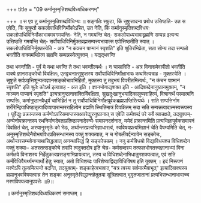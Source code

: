 +++
title = "09 कर्मानुस्मृतिशब्दविध्यधिकरणम्"

+++
॥ स एव तु कर्मानुस्मृतिशब्दविधिभ्यः ॥ सङ्गतिः स्फुटा, किं सुषुप्तादन्य प्रबोध उत्तिष्ठति- उत स एवेति, किं सुषुप्तौ सकलोपाधिविनिर्मोकोऽस्ति, उत नेति, किं कर्मानुस्मृतिशब्दविधयः सकलोपाधिविनिर्मोकाभावमवगमयन्ति- नेति, न गमयन्ति चेत्- सकलोपाध्यभावाद्व्रह्मणि सम्पन्न इत्यन्य उत्तिष्ठति गमयन्ति चेत्- सर्वोपाधिविनिर्मुक्तब्रह्मसम्पत्त्यभावात्स एवोत्तिष्ठतीति स्यात् । सकलोपाधिविनिर्मुक्तस्येति - अत्र "न कञ्चन पाप्मानं स्पृशति" इति श्रुतिरभिप्रेता, सता सोम्य तदा सम्पन्नो भवतीति वाक्यमभिप्रेत्य ब्रह्मणि सम्पन्नस्येत्युक्तम् । यद्यद्भवन्ति

तथा भवन्तीति - पूर्वं ये यथा भवन्ति ते तथा भवन्तीत्यर्थः । न चासाविति - अत्र विनाशमेवापीतो भवतीति वाक्ये ज्ञानसङ्कोचो विवक्षितः, एतद्वचनात्सुषुप्तस्य सर्वोपाधिविनिर्मोक्षाभावः कथमित्यत्राह - मुक्तस्येति । सुषुप्ते सर्वप्रवृत्तिशून्यत्वज्ञानसङ्कोचावभिहितौ, मुक्तस्य तु तदुभयं विपरीतमित्यर्थः, "न कंचन पाष्मानं स्पृशति" इति श्रुतेः कोऽर्थ इत्यत्राह - अत इति । ज्ञानभोगाद्यशक्त इति - आदिशब्देनानुष्ठानमुक्तम्, "न कञ्चन पाप्मानं स्पृशति" इत्यत्रानुष्ठानाशक्तिर्विवक्षिता, सुखदुःखानुभयादिकालुष्यराहित्यं, विश्रार्न्त्थं परमात्मनि सम्पत्तिः, कर्मानुष्ठानवैधुर्यं चाभिहितं न तु सर्वोपाधिविनिर्मोक्षपूर्वकब्रह्मप्राप्तिरित्यर्थः । सति सम्पत्तिर्नाम शरीरेन्द्रियाधिष्ठातृत्वादिव्यापारान्तरराहित्येन ब्रह्मणि स्थितिमात्रं विवक्षितम् सदा सति सम्पन्नत्वादात्मस्वरूपस्य । पूर्वेद्युः प्रक्रान्तस्य कर्मणोऽपरिसमाप्तस्यअपरेद्युरनुष्ठानात् स एवेति कर्मशब्दं परे सर्वे व्याचक्षते, तदयुक्तम्- अन्येनोपक्रान्तस्य रथनिर्माणदेवताप्रतिष्ठापनादेरन्यैः समापनदर्शनात्, मयेदं प्रक्रान्तमिति प्रत्यभिज्ञापूर्वकसमापनं विवक्षितं चेत्, अस्यानुस्मृतेः को भेदः, अर्थान्तरप्रत्यभिज्ञाधारत्वं, स्वविषयप्रत्यभिज्ञानं चेति वैषम्यमिति चेत्, न- अनुस्मृतिशब्देनैवोभयविधप्रतिसन्धानस्य वक्तुं शक्यत्वात्, न च गोबलीवर्द्दन्यायेन सङ्कोचः, अर्थान्तरसम्भवेनान्यथासिद्धत्वात् अनन्थासिद्धं हि सङ्कोचकम् । ननु कर्मविधयो विद्याविधयश्च विधिशब्देन वक्तुं शक्याः- अतस्तत्सङ्कोचे तवापि त्वदुक्तदोष इति चेन्न- कर्मशब्दस्य तत्फलभोगतत्त्वज्ञानाभ्यां विना कर्मक्षये विनाशस्य निर्हेतुकत्वप्रसङ्गाभिप्रायत्वात्, तस्य च विधिशब्देनाभिधातुमशक्यत्वात्, एवं सति कर्मविधिवैयर्थ्यमप्यार्थो हेतुः स्यात्, अतो विधिशब्दः पारिशेष्याद्विद्याविधिविषय इति युक्तम् । इदं निरूपणं मरणेऽपि तुल्यमित्यन्ते वदन्ति, तदयुक्तम्- शङ्काहेत्वभावात् "यत्र त्वस्य सर्वमात्मैवाभूत्" इत्यादिवाक्यस्य ब्रह्मानुभवविषयत्वान्न तेन शङ्का अनुस्मृतेःसिद्धान्तहेतुतया सूत्रितत्वात् भूमृतजातानां प्रत्यभिसन्धानाभावाच्च मरणविषयत्वानुपपत्तेः ॥9॥

॥ कर्मानुस्मृतिशब्दविध्यधिकरणं समाप्तम् ॥

